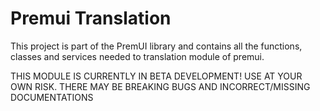 # Premui Translation

This project is part of the PremUI library and contains all the functions, classes and services needed to translation module of premui. 

THIS MODULE IS CURRENTLY IN BETA DEVELOPMENT! USE AT YOUR OWN RISK. THERE MAY BE BREAKING BUGS AND INCORRECT/MISSING DOCUMENTATIONS